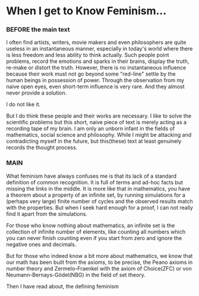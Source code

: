 # When I get to Know Feminism...

### BEFORE the main text

I often find artists, writers, movie makers and even philosophers are quite useless in an instantaneous manner, especially in today's world where there is less freedom and less ability to think actually. Such people point problems, record the emotions and sparks in their brains, display the truth, re-make or distort the truth. However, there is no instantaneous influence because their work must not go beyond some "red-line" settle by the human beings in possession of power. Through the observation from my naive open eyes, even short-term influence is very rare. And they almost never provide a solution.

I do not like it.

But I do think these people and their works are necessary. I like to solve the scientific problems but this short, naive piece of text is merely acting as a recording tape of my brain. I am only an unborn infant in the fields of mathematics, social science and philosophy. While I might be attacking and contradicting myself in the future, but this(these) text at least genuinely records the thought process.

### MAIN 

What feminism have always confuses me is that its lack of a standard definition of common recognition. It is full of terms and ad-hoc facts but missing the links in the middle. It is more like that in mathematics, you have a theorem about a property of an infinite set, by running simulations for a (perhaps very large) finite number of cycles and the observed results match with the properties. But when I seek hard enough for a proof, I can not really find it apart from the simulations. 

For those who know nothing about mathematics, an infinite set is the collection of infinite number of elements, like counting all numbers which you can never finish counting even if you start from zero and ignore the negative ones and decimals. 

But for those who indeed know a bit more about mathematics, we know that our math has been built from the axioms, to be precise, the Peano axioms in number theory and Zermelo–Fraenkel with the axiom of Choice(ZFC) or von Neumann-Bernays-Gödel(NBG) in the field of set theory.

Then I have read about, the defining feminism